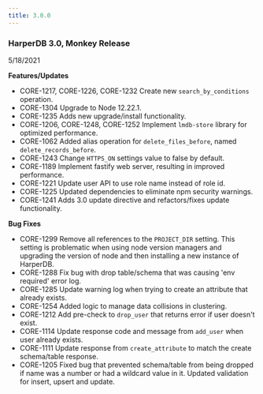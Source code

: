 ```yaml
---
title: 3.0.0
---
```


### HarperDB 3.0, Monkey Release

5/18/2021

**Features/Updates**

- CORE-1217, CORE-1226, CORE-1232 Create new `search_by_conditions` operation.
- CORE-1304 Upgrade to Node 12.22.1.
- CORE-1235 Adds new upgrade/install functionality.
- CORE-1206, CORE-1248, CORE-1252 Implement `lmdb-store` library for optimized performance.
- CORE-1062 Added alias operation for `delete_files_before`, named `delete_records_before`.
- CORE-1243 Change `HTTPS_ON` settings value to false by default.
- CORE-1189 Implement fastify web server, resulting in improved performance.
- CORE-1221 Update user API to use role name instead of role id.
- CORE-1225 Updated dependencies to eliminate npm security warnings.
- CORE-1241 Adds 3.0 update directive and refactors/fixes update functionality.

**Bug Fixes**

- CORE-1299 Remove all references to the `PROJECT_DIR` setting. This setting is problematic when using node version managers and upgrading the version of node and then installing a new instance of HarperDB.
- CORE-1288 Fix bug with drop table/schema that was causing 'env required' error log.
- CORE-1285 Update warning log when trying to create an attribute that already exists.
- CORE-1254 Added logic to manage data collisions in clustering.
- CORE-1212 Add pre-check to `drop_user` that returns error if user doesn't exist.
- CORE-1114 Update response code and message from `add_user` when user already exists.
- CORE-1111 Update response from `create_attribute` to match the create schema/table response.
- CORE-1205 Fixed bug that prevented schema/table from being dropped if name was a number or had a wildcard value in it. Updated validation for insert, upsert and update.
